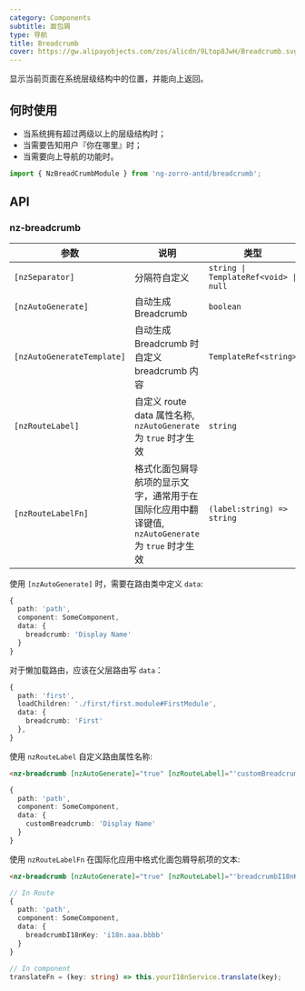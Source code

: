 ```yaml
---
category: Components
subtitle: 面包屑
type: 导航
title: Breadcrumb
cover: https://gw.alipayobjects.com/zos/alicdn/9Ltop8JwH/Breadcrumb.svg
---
```


显示当前页面在系统层级结构中的位置，并能向上返回。

## 何时使用

- 当系统拥有超过两级以上的层级结构时；
- 当需要告知用户『你在哪里』时；
- 当需要向上导航的功能时。

```ts
import { NzBreadCrumbModule } from 'ng-zorro-antd/breadcrumb';
```

## API

### nz-breadcrumb

| 参数 | 说明 | 类型 | 默认值 |
| --- | --- | --- | --- |
| `[nzSeparator]` | 分隔符自定义 | `string \| TemplateRef<void> \| null` | `'/'` |
| `[nzAutoGenerate]` | 自动生成 Breadcrumb | `boolean` | `false` |
| `[nzAutoGenerateTemplate]` | 自动生成 Breadcrumb 时自定义 breadcrumb 内容 | `TemplateRef<string>` | - |
| `[nzRouteLabel]` | 自定义 route data 属性名称, `nzAutoGenerate` 为 `true` 时才生效 | `string` | `'breadcrumb'` |
| `[nzRouteLabelFn]` | 格式化面包屑导航项的显示文字，通常用于在国际化应用中翻译键值, `nzAutoGenerate` 为 `true` 时才生效 | `(label:string) => string` | `label => label` |

使用 `[nzAutoGenerate]` 时，需要在路由类中定义 `data`:

```ts
{
  path: 'path',
  component: SomeComponent,
  data: {
    breadcrumb: 'Display Name'
  }
}
```

对于懒加载路由，应该在父层路由写 `data`：

```ts
{
  path: 'first',
  loadChildren: './first/first.module#FirstModule',
  data: {
    breadcrumb: 'First'
  },
}
```

使用 `nzRouteLabel` 自定义路由属性名称:

```html
<nz-breadcrumb [nzAutoGenerate]="true" [nzRouteLabel]="'customBreadcrumb'"></nz-breadcrumb>
```

```ts
{
  path: 'path',
  component: SomeComponent,
  data: {
    customBreadcrumb: 'Display Name'
  }
}
```

使用 `nzRouteLabelFn` 在国际化应用中格式化面包屑导航项的文本:

```html
<nz-breadcrumb [nzAutoGenerate]="true" [nzRouteLabel]="'breadcrumbI18nKey'" [nzRouteLabelFn]="translateFn"></nz-breadcrumb>
```

```ts
// In Route
{
  path: 'path',
  component: SomeComponent,
  data: {
    breadcrumbI18nKey: 'i18n.aaa.bbbb'
  }
}

// In component
translateFn = (key: string) => this.yourI18nService.translate(key);
```
